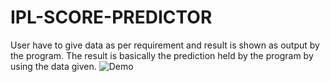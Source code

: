 # IPL-SCORE-PREDICTOR
User have to give data as per requirement and result is shown as output by the program. The result is basically the prediction
held by the program by using the data given.
![Demo](https://github.com/suriakshat/IPL-SCORE-PREDICTOR/assets/109697883/cce26d76-7357-43db-a3c2-5f4ebc5a9c1a)

